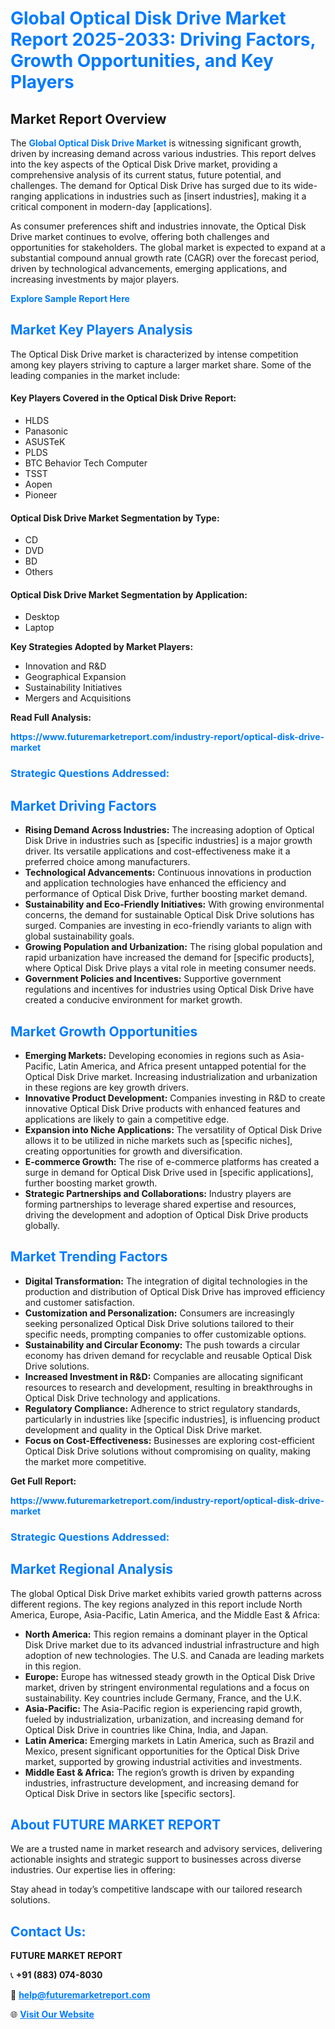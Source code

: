 <h1 style="color: #007BFF;">Global Optical Disk Drive Market Report 2025-2033: Driving Factors, Growth Opportunities, and Key Players</h1>

<section id="overview">
<h2>Market Report Overview</h2>
<p>The <a href="https://www.futuremarketreport.com/industry-report/optical-disk-drive-market" style="color: #007BFF; text-decoration: none;"><strong>Global Optical Disk Drive Market</strong></a> is witnessing significant growth, driven by increasing demand across various industries. This report delves into the key aspects of the Optical Disk Drive market, providing a comprehensive analysis of its current status, future potential, and challenges. The demand for Optical Disk Drive has surged due to its wide-ranging applications in industries such as [insert industries], making it a critical component in modern-day [applications].</p>
<p>As consumer preferences shift and industries innovate, the Optical Disk Drive market continues to evolve, offering both challenges and opportunities for stakeholders. The global market is expected to expand at a substantial compound annual growth rate (CAGR) over the forecast period, driven by technological advancements, emerging applications, and increasing investments by major players.</p>
</section>

<section id="overview">
<p><a href="https://www.futuremarketreport.com/request-sample/reportId=76068" style="color: #007BFF; text-decoration: none;"><strong>Explore Sample Report Here</strong></a></p>
</section>

<section id="key-players">
<h2 style="color: #007BFF;">Market Key Players Analysis</h2>
<p>The Optical Disk Drive market is characterized by intense competition among key players striving to capture a larger market share. Some of the leading companies in the market include:</p>
<h4>Key Players Covered in the Optical Disk Drive Report:</h4>
<ul><li>HLDS</li><li>Panasonic</li><li>ASUSTeK</li><li>PLDS</li><li>BTC Behavior Tech Computer</li><li>TSST</li><li>Aopen</li><li>Pioneer</li></ul>
<h4>Optical Disk Drive Market Segmentation by Type:</h4>
<ul><li>CD</li><li>DVD</li><li>BD</li><li>Others</li></ul>

<h4>Optical Disk Drive Market Segmentation by Application:</h4>
<ul><li>Desktop</li><li>Laptop</li></ul>
<p><strong>Key Strategies Adopted by Market Players:</strong></p>
<ul>
<li>Innovation and R&D</li>
<li>Geographical Expansion</li>
<li>Sustainability Initiatives</li>
<li>Mergers and Acquisitions</li>
</ul>
</section>

<section>
<p><strong>Read Full Analysis: </strong></p><a href="https://www.futuremarketreport.com/industry-report/optical-disk-drive-market" style="color: #007BFF; text-decoration: none;"><strong>https://www.futuremarketreport.com/industry-report/optical-disk-drive-market</strong></a>
<h3 style="color: #007BFF;">Strategic Questions Addressed:</h3>
</section>

<section id="driving-factors">
<h2 style="color: #007BFF;">Market Driving Factors</h2>
<ul>
<li><strong>Rising Demand Across Industries:</strong> The increasing adoption of Optical Disk Drive in industries such as [specific industries] is a major growth driver. Its versatile applications and cost-effectiveness make it a preferred choice among manufacturers.</li>
<li><strong>Technological Advancements:</strong> Continuous innovations in production and application technologies have enhanced the efficiency and performance of Optical Disk Drive, further boosting market demand.</li>
<li><strong>Sustainability and Eco-Friendly Initiatives:</strong> With growing environmental concerns, the demand for sustainable Optical Disk Drive solutions has surged. Companies are investing in eco-friendly variants to align with global sustainability goals.</li>
<li><strong>Growing Population and Urbanization:</strong> The rising global population and rapid urbanization have increased the demand for [specific products], where Optical Disk Drive plays a vital role in meeting consumer needs.</li>
<li><strong>Government Policies and Incentives:</strong> Supportive government regulations and incentives for industries using Optical Disk Drive have created a conducive environment for market growth.</li>
</ul>
</section>

<section id="growth-opportunities">
<h2 style="color: #007BFF;">Market Growth Opportunities</h2>
<ul>
<li><strong>Emerging Markets:</strong> Developing economies in regions such as Asia-Pacific, Latin America, and Africa present untapped potential for the Optical Disk Drive market. Increasing industrialization and urbanization in these regions are key growth drivers.</li>
<li><strong>Innovative Product Development:</strong> Companies investing in R&D to create innovative Optical Disk Drive products with enhanced features and applications are likely to gain a competitive edge.</li>
<li><strong>Expansion into Niche Applications:</strong> The versatility of Optical Disk Drive allows it to be utilized in niche markets such as [specific niches], creating opportunities for growth and diversification.</li>
<li><strong>E-commerce Growth:</strong> The rise of e-commerce platforms has created a surge in demand for Optical Disk Drive used in [specific applications], further boosting market growth.</li>
<li><strong>Strategic Partnerships and Collaborations:</strong> Industry players are forming partnerships to leverage shared expertise and resources, driving the development and adoption of Optical Disk Drive products globally.</li>
</ul>
</section>

<section id="trending-factors">
<h2 style="color: #007BFF;">Market Trending Factors</h2>
<ul>
<li><strong>Digital Transformation:</strong> The integration of digital technologies in the production and distribution of Optical Disk Drive has improved efficiency and customer satisfaction.</li>
<li><strong>Customization and Personalization:</strong> Consumers are increasingly seeking personalized Optical Disk Drive solutions tailored to their specific needs, prompting companies to offer customizable options.</li>
<li><strong>Sustainability and Circular Economy:</strong> The push towards a circular economy has driven demand for recyclable and reusable Optical Disk Drive solutions.</li>
<li><strong>Increased Investment in R&D:</strong> Companies are allocating significant resources to research and development, resulting in breakthroughs in Optical Disk Drive technology and applications.</li>
<li><strong>Regulatory Compliance:</strong> Adherence to strict regulatory standards, particularly in industries like [specific industries], is influencing product development and quality in the Optical Disk Drive market.</li>
<li><strong>Focus on Cost-Effectiveness:</strong> Businesses are exploring cost-efficient Optical Disk Drive solutions without compromising on quality, making the market more competitive.</li>
</ul>
</section>

<section>
<p><strong>Get Full Report: </strong></p><a href="https://www.futuremarketreport.com/industry-report/optical-disk-drive-market" style="color: #007BFF; text-decoration: none;"><strong>https://www.futuremarketreport.com/industry-report/optical-disk-drive-market</strong></a>
<h3 style="color: #007BFF;">Strategic Questions Addressed:</h3>
</section>


<section id="regional-analysis">
<h2 style="color: #007BFF;">Market Regional Analysis</h2>
<p>The global Optical Disk Drive market exhibits varied growth patterns across different regions. The key regions analyzed in this report include North America, Europe, Asia-Pacific, Latin America, and the Middle East & Africa:</p>
<ul>
<li><strong>North America:</strong> This region remains a dominant player in the Optical Disk Drive market due to its advanced industrial infrastructure and high adoption of new technologies. The U.S. and Canada are leading markets in this region.</li>
<li><strong>Europe:</strong> Europe has witnessed steady growth in the Optical Disk Drive market, driven by stringent environmental regulations and a focus on sustainability. Key countries include Germany, France, and the U.K.</li>
<li><strong>Asia-Pacific:</strong> The Asia-Pacific region is experiencing rapid growth, fueled by industrialization, urbanization, and increasing demand for Optical Disk Drive in countries like China, India, and Japan.</li>
<li><strong>Latin America:</strong> Emerging markets in Latin America, such as Brazil and Mexico, present significant opportunities for the Optical Disk Drive market, supported by growing industrial activities and investments.</li>
<li><strong>Middle East & Africa:</strong> The region’s growth is driven by expanding industries, infrastructure development, and increasing demand for Optical Disk Drive in sectors like [specific sectors].</li>
</ul>
</section>

<footer>
<h2 style="color: #007BFF;">About FUTURE MARKET REPORT</h2>
<p>We are a trusted name in market research and advisory services, delivering actionable insights and strategic support to businesses across diverse industries. Our expertise lies in offering:</p>

<p>Stay ahead in today’s competitive landscape with our tailored research solutions.</p>

<h2 style="color: #007BFF;">Contact Us:</h2>
<p><strong>FUTURE MARKET REPORT</strong></p>
<p>📞 <strong>+91 (883) 074-8030</strong></p>
<p>📧 <strong><a href="mailto:help@futuremarketreport.com" style="color: #007BFF;">help@futuremarketreport.com</a></strong></p>
<p>🌐 <strong><a href="https://www.futuremarketreport.com/" style="color: #007BFF;">Visit Our Website</a></strong></p>
</footer>